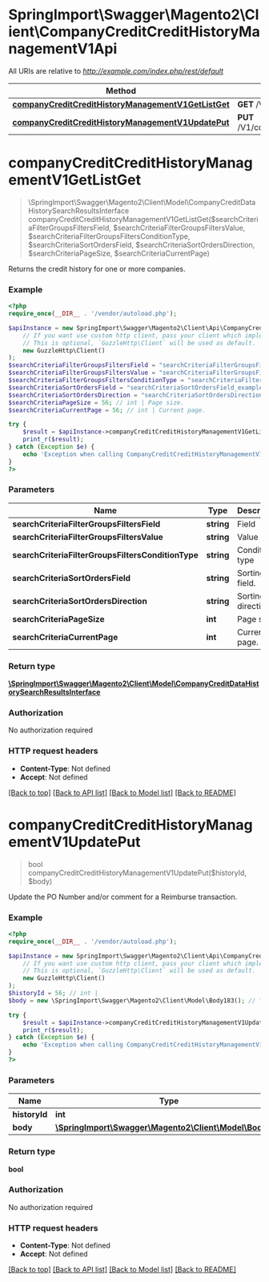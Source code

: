 # SpringImport\Swagger\Magento2\Client\CompanyCreditCreditHistoryManagementV1Api

All URIs are relative to *http://example.com/index.php/rest/default*

Method | HTTP request | Description
------------- | ------------- | -------------
[**companyCreditCreditHistoryManagementV1GetListGet**](CompanyCreditCreditHistoryManagementV1Api.md#companyCreditCreditHistoryManagementV1GetListGet) | **GET** /V1/companyCredits/history | 
[**companyCreditCreditHistoryManagementV1UpdatePut**](CompanyCreditCreditHistoryManagementV1Api.md#companyCreditCreditHistoryManagementV1UpdatePut) | **PUT** /V1/companyCredits/history/{historyId} | 


# **companyCreditCreditHistoryManagementV1GetListGet**
> \SpringImport\Swagger\Magento2\Client\Model\CompanyCreditDataHistorySearchResultsInterface companyCreditCreditHistoryManagementV1GetListGet($searchCriteriaFilterGroupsFiltersField, $searchCriteriaFilterGroupsFiltersValue, $searchCriteriaFilterGroupsFiltersConditionType, $searchCriteriaSortOrdersField, $searchCriteriaSortOrdersDirection, $searchCriteriaPageSize, $searchCriteriaCurrentPage)



Returns the credit history for one or more companies.

### Example
```php
<?php
require_once(__DIR__ . '/vendor/autoload.php');

$apiInstance = new SpringImport\Swagger\Magento2\Client\Api\CompanyCreditCreditHistoryManagementV1Api(
    // If you want use custom http client, pass your client which implements `GuzzleHttp\ClientInterface`.
    // This is optional, `GuzzleHttp\Client` will be used as default.
    new GuzzleHttp\Client()
);
$searchCriteriaFilterGroupsFiltersField = "searchCriteriaFilterGroupsFiltersField_example"; // string | Field
$searchCriteriaFilterGroupsFiltersValue = "searchCriteriaFilterGroupsFiltersValue_example"; // string | Value
$searchCriteriaFilterGroupsFiltersConditionType = "searchCriteriaFilterGroupsFiltersConditionType_example"; // string | Condition type
$searchCriteriaSortOrdersField = "searchCriteriaSortOrdersField_example"; // string | Sorting field.
$searchCriteriaSortOrdersDirection = "searchCriteriaSortOrdersDirection_example"; // string | Sorting direction.
$searchCriteriaPageSize = 56; // int | Page size.
$searchCriteriaCurrentPage = 56; // int | Current page.

try {
    $result = $apiInstance->companyCreditCreditHistoryManagementV1GetListGet($searchCriteriaFilterGroupsFiltersField, $searchCriteriaFilterGroupsFiltersValue, $searchCriteriaFilterGroupsFiltersConditionType, $searchCriteriaSortOrdersField, $searchCriteriaSortOrdersDirection, $searchCriteriaPageSize, $searchCriteriaCurrentPage);
    print_r($result);
} catch (Exception $e) {
    echo 'Exception when calling CompanyCreditCreditHistoryManagementV1Api->companyCreditCreditHistoryManagementV1GetListGet: ', $e->getMessage(), PHP_EOL;
}
?>
```

### Parameters

Name | Type | Description  | Notes
------------- | ------------- | ------------- | -------------
 **searchCriteriaFilterGroupsFiltersField** | **string**| Field | [optional]
 **searchCriteriaFilterGroupsFiltersValue** | **string**| Value | [optional]
 **searchCriteriaFilterGroupsFiltersConditionType** | **string**| Condition type | [optional]
 **searchCriteriaSortOrdersField** | **string**| Sorting field. | [optional]
 **searchCriteriaSortOrdersDirection** | **string**| Sorting direction. | [optional]
 **searchCriteriaPageSize** | **int**| Page size. | [optional]
 **searchCriteriaCurrentPage** | **int**| Current page. | [optional]

### Return type

[**\SpringImport\Swagger\Magento2\Client\Model\CompanyCreditDataHistorySearchResultsInterface**](../Model/CompanyCreditDataHistorySearchResultsInterface.md)

### Authorization

No authorization required

### HTTP request headers

 - **Content-Type**: Not defined
 - **Accept**: Not defined

[[Back to top]](#) [[Back to API list]](../../README.md#documentation-for-api-endpoints) [[Back to Model list]](../../README.md#documentation-for-models) [[Back to README]](../../README.md)

# **companyCreditCreditHistoryManagementV1UpdatePut**
> bool companyCreditCreditHistoryManagementV1UpdatePut($historyId, $body)



Update the PO Number and/or comment for a Reimburse transaction.

### Example
```php
<?php
require_once(__DIR__ . '/vendor/autoload.php');

$apiInstance = new SpringImport\Swagger\Magento2\Client\Api\CompanyCreditCreditHistoryManagementV1Api(
    // If you want use custom http client, pass your client which implements `GuzzleHttp\ClientInterface`.
    // This is optional, `GuzzleHttp\Client` will be used as default.
    new GuzzleHttp\Client()
);
$historyId = 56; // int | 
$body = new \SpringImport\Swagger\Magento2\Client\Model\Body183(); // \SpringImport\Swagger\Magento2\Client\Model\Body183 | 

try {
    $result = $apiInstance->companyCreditCreditHistoryManagementV1UpdatePut($historyId, $body);
    print_r($result);
} catch (Exception $e) {
    echo 'Exception when calling CompanyCreditCreditHistoryManagementV1Api->companyCreditCreditHistoryManagementV1UpdatePut: ', $e->getMessage(), PHP_EOL;
}
?>
```

### Parameters

Name | Type | Description  | Notes
------------- | ------------- | ------------- | -------------
 **historyId** | **int**|  |
 **body** | [**\SpringImport\Swagger\Magento2\Client\Model\Body183**](../Model/Body183.md)|  | [optional]

### Return type

**bool**

### Authorization

No authorization required

### HTTP request headers

 - **Content-Type**: Not defined
 - **Accept**: Not defined

[[Back to top]](#) [[Back to API list]](../../README.md#documentation-for-api-endpoints) [[Back to Model list]](../../README.md#documentation-for-models) [[Back to README]](../../README.md)

